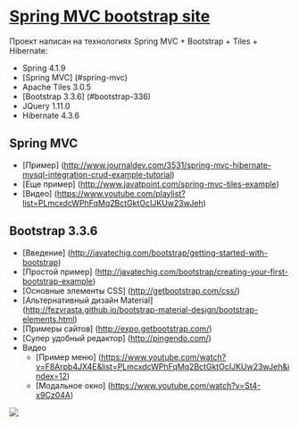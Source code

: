 [Spring MVC bootstrap site](http://mytomcatapp2-kupets.rhcloud.com/mvc/messages)
==========================

Проект написан на технологиях Spring MVC + Bootstrap + Tiles + Hibernate:
- Spring 4.1.9
- [Spring MVC] (#spring-mvc)
- Apache Tiles 3.0.5
- [Bootstrap 3.3.6] (#bootstrap-336)
- JQuery 1.11.0
- Hibernate 4.3.6

## Spring MVC
- [Пример] (http://www.journaldev.com/3531/spring-mvc-hibernate-mysql-integration-crud-example-tutorial)
- [Еще пример] (http://www.javatpoint.com/spring-mvc-tiles-example)
- [Видео] (https://www.youtube.com/playlist?list=PLmcxdcWPhFqMq2BctGktOcIJKUw23wJeh)

## Bootstrap 3.3.6
- [Введение] (http://javatechig.com/bootstrap/getting-started-with-bootstrap)
- [Простой пример] (http://javatechig.com/bootstrap/creating-your-first-bootstrap-example)
- [Основные элементы CSS] (http://getbootstrap.com/css/)
- [Альтернативный дизайн Material] (http://fezvrasta.github.io/bootstrap-material-design/bootstrap-elements.html)
- [Примеры сайтов] (http://expo.getbootstrap.com/)
- [Супер удобный редактор] (http://pingendo.com/)
- Видео
    - [Пример меню] (https://www.youtube.com/watch?v=F8Arpb4JX4E&list=PLmcxdcWPhFqMq2BctGktOcIJKUw23wJeh&index=12)
    - [Модальное окно] (https://www.youtube.com/watch?v=St4-x9Cz04A)

![](https://github.com/Kupets/spring-mvc-crud/blob/master/src/main/resources/img/messages.png)


